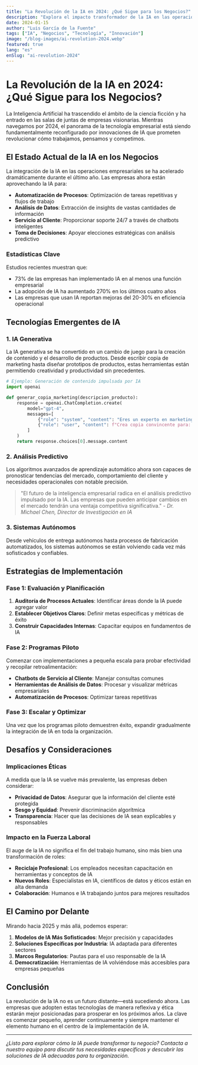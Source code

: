 ```yaml
---
title: "La Revolución de la IA en 2024: ¿Qué Sigue para los Negocios?"
description: "Explora el impacto transformador de la IA en las operaciones empresariales, desde la automatización hasta la toma de decisiones, y descubre lo que el futuro depara para las organizaciones que adoptan la inteligencia artificial."
date: 2024-01-15
author: "Luis García de la Fuente"
tags: ["IA", "Negocios", "Tecnología", "Innovación"]
image: "/blog-images/ai-revolution-2024.webp"
featured: true
lang: "es"
enSlug: "ai-revolution-2024"
---
```


# La Revolución de la IA en 2024: ¿Qué Sigue para los Negocios?

La Inteligencia Artificial ha trascendido el ámbito de la ciencia ficción y ha entrado en las salas de juntas de empresas visionarias. Mientras navegamos por 2024, el panorama de la tecnología empresarial está siendo fundamentalmente reconfigurado por innovaciones de IA que prometen revolucionar cómo trabajamos, pensamos y competimos.

## El Estado Actual de la IA en los Negocios

La integración de la IA en las operaciones empresariales se ha acelerado dramáticamente durante el último año. Las empresas ahora están aprovechando la IA para:

- **Automatización de Procesos**: Optimización de tareas repetitivas y flujos de trabajo
- **Análisis de Datos**: Extracción de insights de vastas cantidades de información
- **Servicio al Cliente**: Proporcionar soporte 24/7 a través de chatbots inteligentes
- **Toma de Decisiones**: Apoyar elecciones estratégicas con análisis predictivo

### Estadísticas Clave

Estudios recientes muestran que:
- 73% de las empresas han implementado IA en al menos una función empresarial
- La adopción de IA ha aumentado 270% en los últimos cuatro años
- Las empresas que usan IA reportan mejoras del 20-30% en eficiencia operacional

## Tecnologías Emergentes de IA

### 1. IA Generativa

La IA generativa se ha convertido en un cambio de juego para la creación de contenido y el desarrollo de productos. Desde escribir copia de marketing hasta diseñar prototipos de productos, estas herramientas están permitiendo creatividad y productividad sin precedentes.

```python
# Ejemplo: Generación de contenido impulsada por IA
import openai

def generar_copia_marketing(descripcion_producto):
    response = openai.ChatCompletion.create(
        model="gpt-4",
        messages=[
            {"role": "system", "content": "Eres un experto en marketing."},
            {"role": "user", "content": f"Crea copia convincente para: {descripcion_producto}"}
        ]
    )
    return response.choices[0].message.content
```

### 2. Análisis Predictivo

Los algoritmos avanzados de aprendizaje automático ahora son capaces de pronosticar tendencias del mercado, comportamiento del cliente y necesidades operacionales con notable precisión.

> "El futuro de la inteligencia empresarial radica en el análisis predictivo impulsado por la IA. Las empresas que pueden anticipar cambios en el mercado tendrán una ventaja competitiva significativa." - *Dr. Michael Chen, Director de Investigación en IA*

### 3. Sistemas Autónomos

Desde vehículos de entrega autónomos hasta procesos de fabricación automatizados, los sistemas autónomos se están volviendo cada vez más sofisticados y confiables.

## Estrategias de Implementación

### Fase 1: Evaluación y Planificación

1. **Auditoría de Procesos Actuales**: Identificar áreas donde la IA puede agregar valor
2. **Establecer Objetivos Claros**: Definir metas específicas y métricas de éxito
3. **Construir Capacidades Internas**: Capacitar equipos en fundamentos de IA

### Fase 2: Programas Piloto

Comenzar con implementaciones a pequeña escala para probar efectividad y recopilar retroalimentación:

- **Chatbots de Servicio al Cliente**: Manejar consultas comunes
- **Herramientas de Análisis de Datos**: Procesar y visualizar métricas empresariales
- **Automatización de Procesos**: Optimizar tareas repetitivas

### Fase 3: Escalar y Optimizar

Una vez que los programas piloto demuestren éxito, expandir gradualmente la integración de IA en toda la organización.

## Desafíos y Consideraciones

### Implicaciones Éticas

A medida que la IA se vuelve más prevalente, las empresas deben considerar:

- **Privacidad de Datos**: Asegurar que la información del cliente esté protegida
- **Sesgo y Equidad**: Prevenir discriminación algorítmica
- **Transparencia**: Hacer que las decisiones de IA sean explicables y responsables

### Impacto en la Fuerza Laboral

El auge de la IA no significa el fin del trabajo humano, sino más bien una transformación de roles:

- **Reciclaje Profesional**: Los empleados necesitan capacitación en herramientas y conceptos de IA
- **Nuevos Roles**: Especialistas en IA, científicos de datos y éticos están en alta demanda
- **Colaboración**: Humanos e IA trabajando juntos para mejores resultados

## El Camino por Delante

Mirando hacia 2025 y más allá, podemos esperar:

1. **Modelos de IA Más Sofisticados**: Mejor precisión y capacidades
2. **Soluciones Específicas por Industria**: IA adaptada para diferentes sectores
3. **Marcos Regulatorios**: Pautas para el uso responsable de la IA
4. **Democratización**: Herramientas de IA volviéndose más accesibles para empresas pequeñas

## Conclusión

La revolución de la IA no es un futuro distante—está sucediendo ahora. Las empresas que adopten estas tecnologías de manera reflexiva y ética estarán mejor posicionadas para prosperar en los próximos años. La clave es comenzar pequeño, aprender continuamente y siempre mantener el elemento humano en el centro de la implementación de IA.

---

*¿Listo para explorar cómo la IA puede transformar tu negocio? Contacta a nuestro equipo para discutir tus necesidades específicas y descubrir las soluciones de IA adecuadas para tu organización.*


